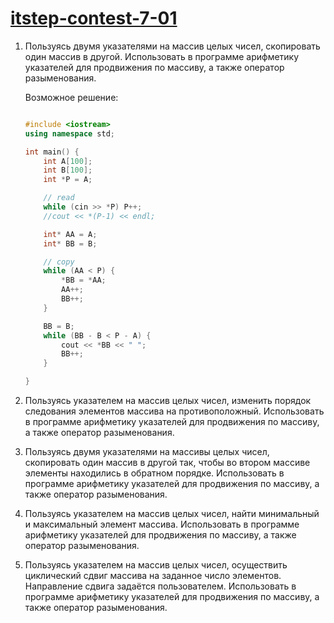 # [itstep-contest-7-01](https://www.hackerrank.com/itstep-contest-7-01)
1. Пользуясь двумя указателями на массив целых чисел, скопировать один массив в другой. Использовать в программе арифметику указателей для продвижения по массиву, а также оператор разыменования.

	Возможное решение:
	```cpp

	#include <iostream>
	using namespace std;

	int main() {
		int A[100];
		int B[100];
		int *P = A; 

	    // read
		while (cin >> *P) P++;
		//cout << *(P-1) << endl;

		int* AA = A;
		int* BB = B;

		// copy
		while (AA < P) {
			*BB = *AA;
			AA++;
			BB++;
		}

		BB = B;
		while (BB - B < P - A) {
			cout << *BB << " ";
			BB++;
		}

	}
	```

2. Пользуясь указателем на массив целых чисел, изменить порядок следования элементов  массива на противоположный. Использовать в программе арифметику указателей для продвижения по массиву, а также оператор разыменования.
3. Пользуясь двумя указателями на массивы целых чисел, скопировать один массив в другой так, чтобы во втором массиве элементы находились в обратном порядке. Использовать в программе арифметику указателей для продвижения по массиву, а также оператор разыменования.
4. Пользуясь указателем на массив целых чисел, найти минимальный и максимальный элемент массива. Использовать в программе арифметику указателей для продвижения по массиву, а также оператор разыменования.
5. Пользуясь указателем на массив целых чисел, осуществить циклический сдвиг массива на заданное число элементов. Направление сдвига задаётся пользователем. Использовать в программе арифметику указателей для продвижения по массиву, а также оператор разыменования. 
